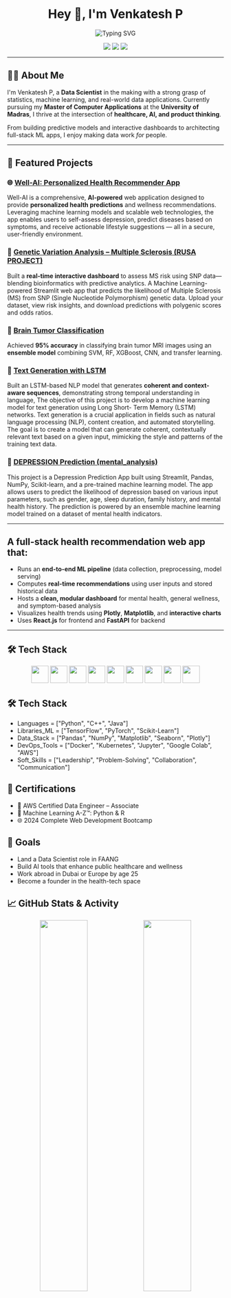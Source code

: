 <h1 align="center">Hey 👋, I'm Venkatesh P</h1>

<p align="center"> <img src="https://readme-typing-svg.demolab.com?font=Fira+Code&size=22&pause=1000&color=00BFFF&width=435&lines=Data+Scientist+%7C+ML+Engineer+%7C+Data+Analyst;HealthTech+Innovator+%7C+Biotech+Nerd;Pythonic+Problem+Solver+%7C+AI+Ethics+Geek" alt="Typing SVG" /> </p> <p align="center"> <a href="https://github.com/venkatesh-hyper"><img src="https://img.shields.io/github/followers/venkatesh-hyper?label=Follow&style=social"></a> <a href="https://linkedin.com/in/venkatesh-hyper"><img src="https://img.shields.io/badge/-LinkedIn-blue?logo=linkedin&style=flat"></a> <a href="mailto:venkateshpvnky9@gmail.com"><img src="https://img.shields.io/badge/-Email-red?logo=gmail&style=flat"></a> </p>


---

## 👨‍💻 About Me

I'm Venkatesh P, a **Data Scientist** in the making with a strong grasp of statistics, machine learning, and real-world data applications. Currently pursuing my **Master of Computer Applications** at the **University of Madras**, I thrive at the intersection of **healthcare, AI, and product thinking**.

From building predictive models and interactive dashboards to architecting full-stack ML apps, I enjoy making data work *for* people.

---

## 🚀 Featured Projects

### 🌐 [Well-AI: Personalized Health Recommender App](https://github.com/venkatesh-hyper/Well-AI)
Well-AI is a comprehensive, **AI-powered** web application designed to provide **personalized health predictions** and wellness recommendations. Leveraging machine learning models and scalable web technologies, the app enables users to self-assess depression, predict diseases based on symptoms, and receive actionable lifestyle suggestions — all in a secure, user-friendly environment.

### 🧬 [Genetic Variation Analysis – Multiple Sclerosis (RUSA PROJECT) ](https://github.com/venkatesh-hyper/multiple-sclerosis)
Built a **real-time interactive dashboard** to assess MS risk using SNP data—blending bioinformatics with predictive analytics. A Machine Learning-powered Streamlit web app that predicts the likelihood of Multiple Sclerosis (MS) from SNP (Single Nucleotide Polymorphism) genetic data. Upload your dataset, view risk insights, and download predictions with polygenic scores and odds ratios.

### 🧠 [Brain Tumor Classification](https://github.com/venkatesh-hyper/Brain-Tumour-classification)
Achieved **95% accuracy** in classifying brain tumor MRI images using an **ensemble model** combining SVM, RF, XGBoost, CNN, and transfer learning.

### 📝 [Text Generation with LSTM](https://github.com/venkatesh-hyper/textgen_LSTM)
Built an LSTM-based NLP model that generates **coherent and context-aware sequences**, demonstrating strong temporal understanding in language, The objective of this project is to develop a machine learning model for text generation using Long Short- Term Memory (LSTM) networks. Text generation is a crucial application in fields such as natural language processing (NLP), content creation, and automated storytelling. The goal is to create a model that can generate coherent, contextually relevant text based on a given input, mimicking the style and patterns of the training text data.

### 🏥 [DEPRESSION Prediction (mental_analysis)](https://depressanalysis.streamlit.app/)
This project is a Depression Prediction App built using Streamlit, Pandas, NumPy, Scikit-learn, and a pre-trained machine learning model. The app allows users to predict the likelihood of depression based on various input parameters, such as gender, age, sleep duration, family history, and mental health history. The prediction is powered by an ensemble machine learning model trained on a dataset of mental health indicators.

---

## A full-stack health recommendation web app that:

- Runs an **end-to-end ML pipeline** (data collection, preprocessing, model serving)
- Computes **real-time recommendations** using user inputs and stored historical data
- Hosts a **clean, modular dashboard** for mental health, general wellness, and symptom-based analysis
- Visualizes health trends using **Plotly**, **Matplotlib**, and **interactive charts**
- Uses **React.js** for frontend and **FastAPI** for backend

- ---

## 🛠 Tech Stack

<p align="center"> <img src="https://cdn.jsdelivr.net/gh/devicons/devicon/icons/python/python-original.svg" width="40" /> <img src="https://cdn.jsdelivr.net/gh/devicons/devicon/icons/tensorflow/tensorflow-original.svg" width="40" /> <img src="https://cdn.jsdelivr.net/gh/devicons/devicon/icons/pytorch/pytorch-original.svg" width="40" /> <img src="https://cdn.jsdelivr.net/gh/devicons/devicon/icons/jupyter/jupyter-original.svg" width="40" /> <img src="https://cdn.jsdelivr.net/gh/devicons/devicon/icons/fastapi/fastapi-original.svg" width="40" /> <img src="https://cdn.jsdelivr.net/gh/devicons/devicon/icons/docker/docker-original.svg" width="40" /> <img src="https://cdn.jsdelivr.net/gh/devicons/devicon/icons/mongodb/mongodb-original.svg" width="40" /> <img src="https://cdn.jsdelivr.net/gh/devicons/devicon/icons/aws/aws-original.svg" width="40" /> <img src="https://cdn.jsdelivr.net/gh/devicons/devicon/icons/react/react-original.svg" width="40" /> </p>

## 🛠 Tech Stack

- Languages       = ["Python", "C++", "Java"]
- Libraries_ML    = ["TensorFlow", "PyTorch", "Scikit-Learn"]
- Data_Stack      = ["Pandas", "NumPy", "Matplotlib", "Seaborn", "Plotly"]
- DevOps_Tools    = ["Docker", "Kubernetes", "Jupyter", "Google Colab", "AWS"]
- Soft_Skills     = ["Leadership", "Problem-Solving", "Collaboration", "Communication"]

## 📜 Certifications
- 🧠 AWS Certified Data Engineer – Associate
- 🤖 Machine Learning A-Z™: Python & R
- 🌐 2024 Complete Web Development Bootcamp

## 🎯 Goals
- Land a Data Scientist role in FAANG
- Build AI tools that enhance public healthcare and wellness
- Work abroad in Dubai or Europe by age 25
- Become a founder in the health-tech space

## 📈 GitHub Stats & Activity
<p align="center"> <img src="https://github-readme-stats.vercel.app/api?username=venkatesh-hyper&show_icons=true&theme=tokyonight" width="47%" /> <img src="https://github-readme-streak-stats.herokuapp.com/?user=venkatesh-hyper&theme=tokyonight" width="47%" /> </p>

## 🧠 Fun Facts
- 🧑‍🏫 Mentor for Class 11 & 12 students (Physics & Chem wizard 🧪)
- 🔬 Biotech undergrad → AI/ML grad — your bio-data scientist hybrid
- 🚴‍♂️ I can cycle for hours and still talk tech
- 💼 Currently looking for full time job, internships, freelance gigs, and ML collabs.

Let me know if you want to:
- Embed animated GIFs or custom widgets (like real-time visitor count)
- Auto-deploy your Well-AI app as a live link in the profile
- Add a Projects Showcase with thumbnails using HTML

Ready when you are 👨‍💻✨

## Badges

Add badges from somewhere like: [shields.io](https://shields.io/)

[![MIT License](https://img.shields.io/badge/License-MIT-green.svg)](https://choosealicense.com/licenses/mit/)
[![GPLv3 License](https://img.shields.io/badge/License-GPL%20v3-yellow.svg)](https://opensource.org/licenses/)
[![AGPL License](https://img.shields.io/badge/license-AGPL-blue.svg)](http://www.gnu.org/licenses/agpl-3.0)

